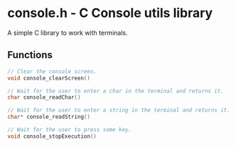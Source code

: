 # console.h - C Console utils library

A simple C library to work with terminals.

## Functions

```c
// Clear the console screen.
void console_clearScreen()

// Wait for the user to enter a char in the terminal and returns it.
char console_readChar()

// Wait for the user to enter a string in the terminal and returns it.
char* console_readString()

// Wait for the user to press some key.
void console_stopExecution()
```
